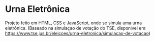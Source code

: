 # Urna Eletrônica

Projeto feito em HTML, CSS e JavaScript, onde se simula uma urna eletrônica. 
(Baseado na simulaçao de votação do TSE, disponivel em: https://www.tse.jus.br/eleicoes/urna-eletronica/simulacao-de-votacao) 
